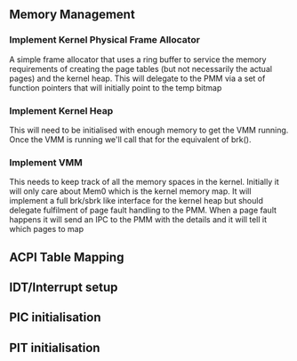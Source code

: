 ## Memory Management

### Implement Kernel Physical Frame Allocator

A simple frame allocator that uses a ring buffer to service the memory
requirements of creating the page tables (but not necessarily the actual pages)
and the kernel heap. This will delegate to the PMM via a set of function
pointers that will initially point to the temp bitmap

### Implement Kernel Heap

This will need to be initialised with enough memory to get the VMM running.
Once the VMM is running we'll call that for the equivalent of brk().

### Implement VMM

This needs to keep track of all the memory spaces in the kernel. Initially it
will only care about Mem0 which is the kernel memory map. It will implement a
full brk/sbrk like interface for the kernel heap but should delegate
fulfilment of page fault handling to the PMM. When a page fault happens it will
send an IPC to the PMM with the details and it will tell it which pages to map

## ACPI Table Mapping

## IDT/Interrupt setup

## PIC initialisation

## PIT initialisation

